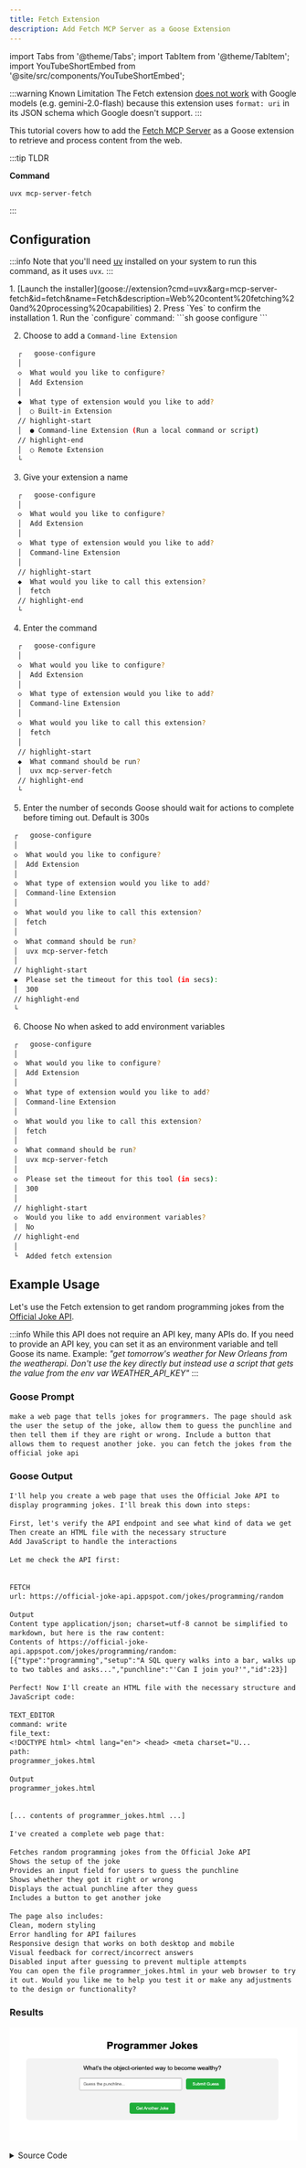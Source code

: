```yaml
---
title: Fetch Extension
description: Add Fetch MCP Server as a Goose Extension
---
```


import Tabs from '@theme/Tabs';
import TabItem from '@theme/TabItem';
import YouTubeShortEmbed from '@site/src/components/YouTubeShortEmbed';

<YouTubeShortEmbed videoUrl="https://www.youtube.com/embed/_WMm4kDYMog" />

:::warning Known Limitation
The Fetch extension [does not work](https://github.com/block/goose/issues/1184) with Google models (e.g. gemini-2.0-flash) because this extension uses `format: uri` in its JSON schema which Google doesn't support.
:::

This tutorial covers how to add the [Fetch MCP Server](https://github.com/modelcontextprotocol/servers/tree/main/src/fetch) as a Goose extension to retrieve and process content from the web.


:::tip TLDR

**Command**
```sh
uvx mcp-server-fetch
```
:::


## Configuration

:::info
Note that you'll need [uv](https://docs.astral.sh/uv/#installation) installed on your system to run this command, as it uses `uvx`.
:::

<Tabs groupId="interface">
  <TabItem value="ui" label="Goose Desktop" default>
  1. [Launch the installer](goose://extension?cmd=uvx&arg=mcp-server-fetch&id=fetch&name=Fetch&description=Web%20content%20fetching%20and%20processing%20capabilities)
  2. Press `Yes` to confirm the installation
  </TabItem>
  <TabItem value="cli" label="Goose CLI">
  1. Run the `configure` command:
  ```sh
  goose configure
  ```

  2. Choose to add a `Command-line Extension`
  ```sh
    ┌   goose-configure 
    │
    ◇  What would you like to configure?
    │  Add Extension 
    │
    ◆  What type of extension would you like to add?
    │  ○ Built-in Extension 
    // highlight-start    
    │  ● Command-line Extension (Run a local command or script)
    // highlight-end    
    │  ○ Remote Extension 
    └ 
  ```

  3. Give your extension a name
  ```sh
    ┌   goose-configure 
    │
    ◇  What would you like to configure?
    │  Add Extension 
    │
    ◇  What type of extension would you like to add?
    │  Command-line Extension 
    │
    // highlight-start
    ◆  What would you like to call this extension?
    │  fetch
    // highlight-end
    └ 
  ```

  4. Enter the command
  ```sh
    ┌   goose-configure 
    │
    ◇  What would you like to configure?
    │  Add Extension 
    │
    ◇  What type of extension would you like to add?
    │  Command-line Extension 
    │
    ◇  What would you like to call this extension?
    │  fetch
    │
    // highlight-start
    ◆  What command should be run?
    │  uvx mcp-server-fetch
    // highlight-end
    └ 
  ``` 

  5. Enter the number of seconds Goose should wait for actions to complete before timing out. Default is 300s
   ```sh
    ┌   goose-configure 
    │
    ◇  What would you like to configure?
    │  Add Extension 
    │
    ◇  What type of extension would you like to add?
    │  Command-line Extension 
    │
    ◇  What would you like to call this extension?
    │  fetch
    │
    ◇  What command should be run?
    │  uvx mcp-server-fetch
    │
    // highlight-start
    ◆  Please set the timeout for this tool (in secs):
    │  300
    // highlight-end
    └ 
  ```  

  6. Choose No when asked to add environment variables

   ```sh
    ┌   goose-configure 
    │
    ◇  What would you like to configure?
    │  Add Extension 
    │
    ◇  What type of extension would you like to add?
    │  Command-line Extension 
    │
    ◇  What would you like to call this extension?
    │  fetch
    │
    ◇  What command should be run?
    │  uvx mcp-server-fetch
    │
    ◇  Please set the timeout for this tool (in secs):
    │  300
    │    
    // highlight-start
    ◇  Would you like to add environment variables?
    │  No 
    // highlight-end
    │
    └  Added fetch extension 
  ```  

  </TabItem>
</Tabs>

## Example Usage

Let's use the Fetch extension to get random programming jokes from the [Official Joke API](https://official-joke-api.appspot.com/random_joke).

:::info
While this API does not require an API key, many APIs do. If you need to provide an API key, you can set it as an environment variable and tell Goose its name. Example: _"get tomorrow's weather for New Orleans from the weatherapi. Don't use the key directly but instead use a script that gets the value from the env var WEATHER_API_KEY"_
:::

### Goose Prompt
```
make a web page that tells jokes for programmers. The page should ask the user the setup of the joke, allow them to guess the punchline and then tell them if they are right or wrong. Include a button that allows them to request another joke. you can fetch the jokes from the official joke api
```

### Goose Output

```
I'll help you create a web page that uses the Official Joke API to display programming jokes. I'll break this down into steps:

First, let's verify the API endpoint and see what kind of data we get
Then create an HTML file with the necessary structure
Add JavaScript to handle the interactions

Let me check the API first:


FETCH
url: https://official-joke-api.appspot.com/jokes/programming/random

Output
Content type application/json; charset=utf-8 cannot be simplified to markdown, but here is the raw content:
Contents of https://official-joke-api.appspot.com/jokes/programming/random:
[{"type":"programming","setup":"A SQL query walks into a bar, walks up to two tables and asks...","punchline":"'Can I join you?'","id":23}]

Perfect! Now I'll create an HTML file with the necessary structure and JavaScript code:

TEXT_EDITOR
command: write
file_text:
<!DOCTYPE html> <html lang="en"> <head> <meta charset="U...
path:
programmer_jokes.html

Output
programmer_jokes.html


[... contents of programmer_jokes.html ...]

I've created a complete web page that:

Fetches random programming jokes from the Official Joke API
Shows the setup of the joke
Provides an input field for users to guess the punchline
Shows whether they got it right or wrong
Displays the actual punchline after they guess
Includes a button to get another joke

The page also includes:
Clean, modern styling
Error handling for API failures
Responsive design that works on both desktop and mobile
Visual feedback for correct/incorrect answers
Disabled input after guessing to prevent multiple attempts
You can open the file programmer_jokes.html in your web browser to try it out. Would you like me to help you test it or make any adjustments to the design or functionality?
```

### Results

![website goose built](../assets/guides/programmer-jokes-fetch-mcp.png)

<details>
<summary>Source Code</summary>

```html title="programmer_jokes.html"

<!DOCTYPE html>
<html lang="en">
<head>
    <meta charset="UTF-8">
    <meta name="viewport" content="width=device-width, initial-scale=1.0">
    <title>Programmer Jokes</title>
    <style>
        body {
            font-family: Arial, sans-serif;
            max-width: 800px;
            margin: 0 auto;
            padding: 20px;
            text-align: center;
        }
        .container {
            background-color: #f5f5f5;
            padding: 20px;
            border-radius: 10px;
            margin-top: 20px;
        }
        .setup {
            font-size: 1.2em;
            margin-bottom: 20px;
        }
        .guess-container {
            margin-bottom: 20px;
        }
        #guessInput {
            padding: 10px;
            width: 300px;
            margin-right: 10px;
        }
        button {
            padding: 10px 20px;
            background-color: #4CAF50;
            color: white;
            border: none;
            border-radius: 5px;
            cursor: pointer;
        }
        button:hover {
            background-color: #45a049;
        }
        .result {
            margin-top: 20px;
            font-weight: bold;
        }
        .correct {
            color: green;
        }
        .incorrect {
            color: red;
        }
        #punchline {
            display: none;
            margin-top: 20px;
            font-style: italic;
        }
    </style>
</head>
<body>
    <h1>Programmer Jokes</h1>
    <div class="container">
        <div id="setup" class="setup">Loading joke...</div>
        <div class="guess-container">
            <input type="text" id="guessInput" placeholder="Guess the punchline...">
            <button onclick="checkGuess()">Submit Guess</button>
        </div>
        <div id="result" class="result"></div>
        <div id="punchline"></div>
        <button onclick="getNewJoke()" style="margin-top: 20px;">Get Another Joke</button>
    </div>

    <script>
        let currentJoke = null;

        async function getNewJoke() {
            try {
                const response = await fetch('https://official-joke-api.appspot.com/jokes/programming/random');
                const jokes = await response.json();
                currentJoke = jokes[0];
                
                document.getElementById('setup').textContent = currentJoke.setup;
                document.getElementById('guessInput').value = '';
                document.getElementById('result').textContent = '';
                document.getElementById('punchline').style.display = 'none';
                document.getElementById('guessInput').disabled = false;
            } catch (error) {
                document.getElementById('setup').textContent = 'Error loading joke. Please try again.';
            }
        }

        function checkGuess() {
            const guess = document.getElementById('guessInput').value.trim().toLowerCase();
            const punchline = currentJoke.punchline.toLowerCase();
            const resultElement = document.getElementById('result');
            const punchlineElement = document.getElementById('punchline');

            if (guess === punchline) {
                resultElement.textContent = 'Correct! You got it! 🎉';
                resultElement.className = 'result correct';
            } else {
                resultElement.textContent = 'Not quite! Here\'s the punchline:';
                resultElement.className = 'result incorrect';
            }

            punchlineElement.textContent = currentJoke.punchline;
            punchlineElement.style.display = 'block';
            document.getElementById('guessInput').disabled = true;
        }

        // Load first joke when page loads
        getNewJoke();
    </script>
</body>
</html>
```

</details>
